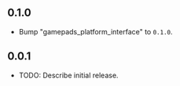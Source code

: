 ## 0.1.0

 - Bump "gamepads_platform_interface" to `0.1.0`.

## 0.0.1

* TODO: Describe initial release.
